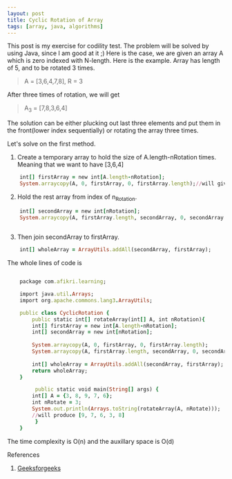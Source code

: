 ```yaml
---
layout: post
title: Cyclic Rotation of Array 
tags: [array, java, algorithms]
---
```

This post is my exercise for codility test. The problem will be solved by using Java, since I am good at it ;)
Here is the case, we are given an array A which is zero indexed with N-length. Here is the example. Array has length of 5, and to be rotated 3 times. 
> A = [3,6,4,7,8], R = 3

After three times of rotation, we will get

>A<sub>3</sub> = [7,8,3,6,4]

The solution can be either plucking out last three elements and put them in the front(lower index sequentially) or rotating the array three times.

Let's solve on the first method.
1. Create a temporary array to hold the size of A.length-nRotation times. Meaning that we want to have [3,6,4]
```ruby    
    int[] firstArray = new int[A.length-nRotation];	
    System.arraycopy(A, 0, firstArray, 0, firstArray.length);//will give [3,6,4]
```

2. Hold the rest array from index of n<sub>Rotation</sub>.
```ruby
    int[] secondArray = new int[nRotation];
    System.arraycopy(A, firstArray.length, secondArray, 0, secondArray.length);	//will give [7,8]
    
```

3. Then join secondArray to firstArray.
```ruby
    int[] wholeArray = ArrayUtils.addAll(secondArray, firstArray);
```
The whole lines of code is
```ruby

	package com.afikri.learning;

	import java.util.Arrays;
	import org.apache.commons.lang3.ArrayUtils;

	public class CyclicRotation {
	    public static int[] rotateArray(int[] A, int nRotation){    
		int[] firstArray = new int[A.length-nRotation];	
		int[] secondArray = new int[nRotation];
		
		System.arraycopy(A, 0, firstArray, 0, firstArray.length);
		System.arraycopy(A, firstArray.length, secondArray, 0, secondArray.length);	
		
		int[] wholeArray = ArrayUtils.addAll(secondArray, firstArray);
		return wholeArray;
	}

	     public static void main(String[] args) {
		int[] A = {3, 8, 9, 7, 6};		
		int nRotate = 3;
		System.out.println(Arrays.toString(rotateArray(A, nRotate)));
		//will produce [9, 7, 6, 3, 8]
	     }
	}
```
The time complexity is O(n) and the auxillary space is O(d)

References<br>
1. [Geeksforgeeks](https://www.geeksforgeeks.org/array-rotation/)

